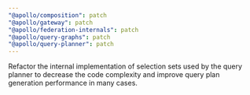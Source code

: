 ```yaml
---
"@apollo/composition": patch
"@apollo/gateway": patch
"@apollo/federation-internals": patch
"@apollo/query-graphs": patch
"@apollo/query-planner": patch
---
```


Refactor the internal implementation of selection sets used by the query planner to decrease the code complexity and
improve query plan generation performance in many cases.
  